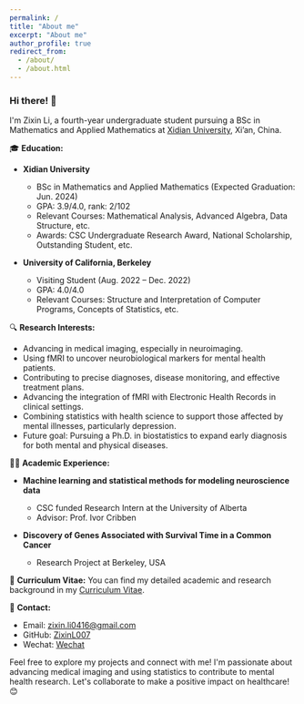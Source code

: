 ```yaml
---
permalink: /
title: "About me"
excerpt: "About me"
author_profile: true
redirect_from: 
  - /about/
  - /about.html
---
```


### Hi there! 👋

I'm Zixin Li, a fourth-year undergraduate student pursuing a BSc in Mathematics and Applied Mathematics at [Xidian University](https://www.xidian.edu.cn/), Xi’an, China.

🎓 **Education:**
- **Xidian University**
  - BSc in Mathematics and Applied Mathematics (Expected Graduation: Jun. 2024)
  - GPA: 3.9/4.0, rank: 2/102
  - Relevant Courses: Mathematical Analysis, Advanced Algebra, Data Structure, etc.
  - Awards: CSC Undergraduate Research Award, National Scholarship, Outstanding Student, etc.

- **University of California, Berkeley**
  - Visiting Student (Aug. 2022 – Dec. 2022)
  - GPA: 4.0/4.0
  - Relevant Courses: Structure and Interpretation of Computer Programs, Concepts of Statistics, etc.

🔍 **Research Interests:**
- Advancing in medical imaging, especially in neuroimaging.
- Using fMRI to uncover neurobiological markers for mental health patients.
- Contributing to precise diagnoses, disease monitoring, and effective treatment plans.
- Advancing the integration of fMRI with Electronic Health Records in clinical settings.
- Combining statistics with health science to support those affected by mental illnesses, particularly depression.
- Future goal: Pursuing a Ph.D. in biostatistics to expand early diagnosis for both mental and physical diseases.

👨‍💻 **Academic Experience:**
- **Machine learning and statistical methods for modeling neuroscience data**
  - CSC funded Research Intern at the University of Alberta
  - Advisor: Prof. Ivor Cribben

- **Discovery of Genes Associated with Survival Time in a Common Cancer**
  - Research Project at Berkeley, USA

📄 **Curriculum Vitae:**
You can find my detailed academic and research background in my [Curriculum Vitae](../assets/Curriculum_Vitae.pdf).

📧 **Contact:**
- Email: [zixin.li0416@gmail.com](mailto:zixin.li0416@gmail.com)
- GitHub: [ZixinL007](https://github.com/ZixinL007)
- Wechat: [Wechat](../images/wechat.jpg)

Feel free to explore my projects and connect with me! I'm passionate about advancing medical imaging and using statistics to contribute to mental health research. Let's collaborate to make a positive impact on healthcare! 😊
